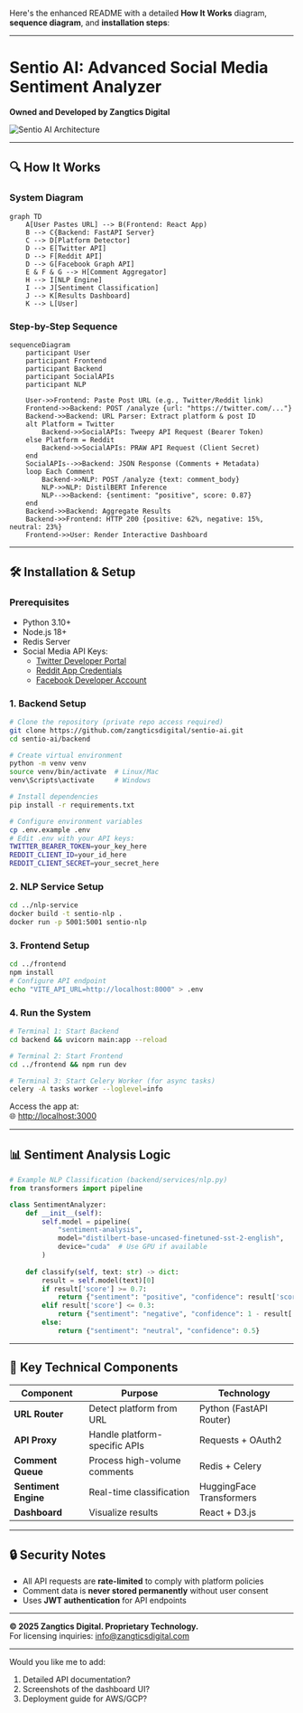 Here's the enhanced README with a detailed **How It Works** diagram, **sequence diagram**, and **installation steps**:

---

# **Sentio AI: Advanced Social Media Sentiment Analyzer**  
**Owned and Developed by Zangtics Digital**  

![Sentio AI Architecture](https://via.placeholder.com/1200x500?text=Sentio+AI+Architecture+Diagram)

---

## **🔍 How It Works**  

### **System Diagram**  
```mermaid
graph TD
    A[User Pastes URL] --> B(Frontend: React App)
    B --> C{Backend: FastAPI Server}
    C --> D[Platform Detector]
    D --> E[Twitter API]
    D --> F[Reddit API]
    D --> G[Facebook Graph API]
    E & F & G --> H[Comment Aggregator]
    H --> I[NLP Engine]
    I --> J[Sentiment Classification]
    J --> K[Results Dashboard]
    K --> L[User]
```

### **Step-by-Step Sequence**  
```mermaid
sequenceDiagram
    participant User
    participant Frontend
    participant Backend
    participant SocialAPIs
    participant NLP
    
    User->>Frontend: Paste Post URL (e.g., Twitter/Reddit link)
    Frontend->>Backend: POST /analyze {url: "https://twitter.com/..."}
    Backend->>Backend: URL Parser: Extract platform & post ID
    alt Platform = Twitter
        Backend->>SocialAPIs: Tweepy API Request (Bearer Token)
    else Platform = Reddit
        Backend->>SocialAPIs: PRAW API Request (Client Secret)
    end
    SocialAPIs-->>Backend: JSON Response (Comments + Metadata)
    loop Each Comment
        Backend->>NLP: POST /analyze {text: comment_body}
        NLP->>NLP: DistilBERT Inference
        NLP-->>Backend: {sentiment: "positive", score: 0.87}
    end
    Backend->>Backend: Aggregate Results
    Backend->>Frontend: HTTP 200 {positive: 62%, negative: 15%, neutral: 23%}
    Frontend->>User: Render Interactive Dashboard
```

---

## **🛠️ Installation & Setup**  

### **Prerequisites**  
- Python 3.10+  
- Node.js 18+  
- Redis Server  
- Social Media API Keys:  
  - [Twitter Developer Portal](https://developer.twitter.com)  
  - [Reddit App Credentials](https://www.reddit.com/prefs/apps)  
  - [Facebook Developer Account](https://developers.facebook.com)  

### **1. Backend Setup**  
```bash
# Clone the repository (private repo access required)
git clone https://github.com/zangticsdigital/sentio-ai.git
cd sentio-ai/backend

# Create virtual environment
python -m venv venv
source venv/bin/activate  # Linux/Mac
venv\Scripts\activate     # Windows

# Install dependencies
pip install -r requirements.txt

# Configure environment variables
cp .env.example .env
# Edit .env with your API keys:
TWITTER_BEARER_TOKEN=your_key_here
REDDIT_CLIENT_ID=your_id_here
REDDIT_CLIENT_SECRET=your_secret_here
```

### **2. NLP Service Setup**  
```bash
cd ../nlp-service
docker build -t sentio-nlp .
docker run -p 5001:5001 sentio-nlp
```

### **3. Frontend Setup**  
```bash
cd ../frontend
npm install
# Configure API endpoint
echo "VITE_API_URL=http://localhost:8000" > .env
```

### **4. Run the System**  
```bash
# Terminal 1: Start Backend
cd backend && uvicorn main:app --reload

# Terminal 2: Start Frontend
cd ../frontend && npm run dev

# Terminal 3: Start Celery Worker (for async tasks)
celery -A tasks worker --loglevel=info
```

Access the app at:  
🌐 [http://localhost:3000](http://localhost:3000)

---

## **📊 Sentiment Analysis Logic**  
```python
# Example NLP Classification (backend/services/nlp.py)
from transformers import pipeline

class SentimentAnalyzer:
    def __init__(self):
        self.model = pipeline(
            "sentiment-analysis",
            model="distilbert-base-uncased-finetuned-sst-2-english",
            device="cuda"  # Use GPU if available
        )
    
    def classify(self, text: str) -> dict:
        result = self.model(text)[0]
        if result['score'] >= 0.7:
            return {"sentiment": "positive", "confidence": result['score']}
        elif result['score'] <= 0.3:
            return {"sentiment": "negative", "confidence": 1 - result['score']}
        else:
            return {"sentiment": "neutral", "confidence": 0.5}
```

---

## **📌 Key Technical Components**  

| Component | Purpose | Technology |
|-----------|---------|------------|
| **URL Router** | Detect platform from URL | Python (FastAPI Router) |
| **API Proxy** | Handle platform-specific APIs | Requests + OAuth2 |
| **Comment Queue** | Process high-volume comments | Redis + Celery |
| **Sentiment Engine** | Real-time classification | HuggingFace Transformers |
| **Dashboard** | Visualize results | React + D3.js |

---

## **🔒 Security Notes**  
- All API requests are **rate-limited** to comply with platform policies  
- Comment data is **never stored permanently** without user consent  
- Uses **JWT authentication** for API endpoints  

---

**© 2025 Zangtics Digital. Proprietary Technology.**  
For licensing inquiries: info@zangticsdigital.com  

--- 

Would you like me to add:  
1. Detailed API documentation?  
2. Screenshots of the dashboard UI?  
3. Deployment guide for AWS/GCP?
